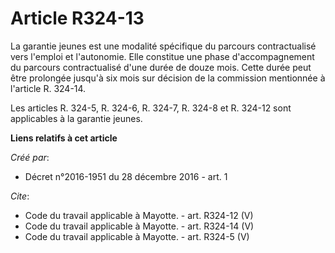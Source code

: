 # Article R324-13

La garantie jeunes est une modalité spécifique du parcours contractualisé vers l'emploi et l'autonomie. Elle constitue une
phase d'accompagnement du parcours contractualisé d'une durée de douze mois. Cette durée peut être prolongée jusqu'à six mois
sur décision de la commission mentionnée à l'article R. 324-14. 

Les articles R. 324-5, R. 324-6, R. 324-7, R. 324-8 et R. 324-12 sont applicables à la garantie jeunes.

**Liens relatifs à cet article**

_Créé par_:

  - Décret n°2016-1951 du 28 décembre 2016 - art. 1

_Cite_:

  - Code du travail applicable à Mayotte. - art. R324-12 (V)
  - Code du travail applicable à Mayotte. - art. R324-14 (V)
  - Code du travail applicable à Mayotte. - art. R324-5 (V)

